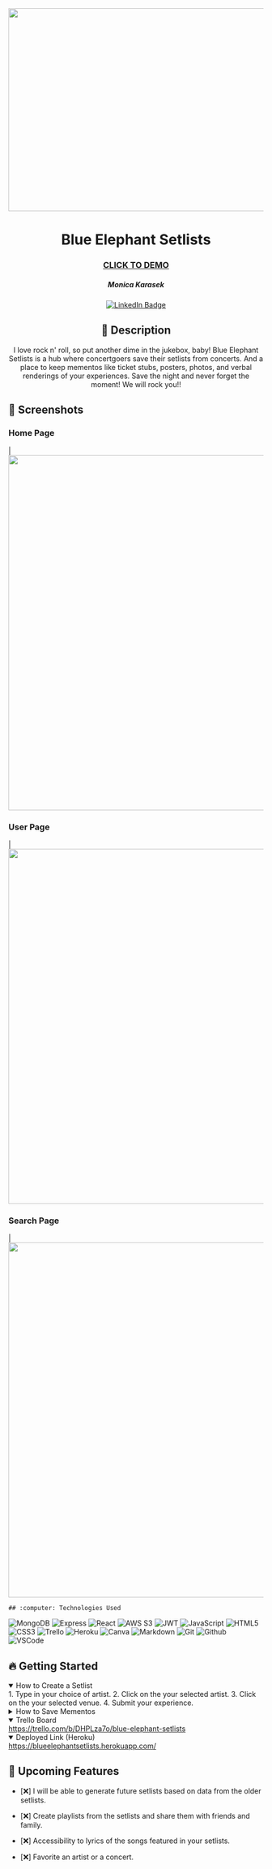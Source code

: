 
<div id="header" align="center">

  <img src="https://i.imgur.com/ihuv4Dm.png" width="800" height="400">

</div>

<div id="description" align="center">

# Blue Elephant Setlists


  ### [CLICK TO DEMO](https://blueelephantsetlists.herokuapp.com/)

  ##### Monica Karasek

  [![LinkedIn Badge](https://img.shields.io/badge/-@monicakarasek-blue?style=flat&logo=Linkedin&logoColor=black)](https://www.linkedin.com/in/monica-karasek/)

  ## :pencil: Description

I love rock n' roll, so put another dime in the jukebox, baby! Blue Elephant Setlists is a hub where concertgoers save their setlists from concerts. And a place to keep mementos like ticket stubs, posters, photos, and verbal renderings of your experiences. Save the night and never forget the moment! We will rock you!! 

  </div>

   ## :camera_flash: Screenshots 
   <h3>Home Page</h3> | <img
    src="https://i.imgur.com/MHLac1D.jpg"
    width="700"
  /> 
   <h3>User Page</h3> | <img
    src="https://i.imgur.com/MHLac1D.jpg"
    width="700"
  /> 
 <h3>Search Page</h3> | <img
  src="https://i.imgur.com/7NR3lAM.png"
  width="700"
  /> 

    ## :computer: Technologies Used
  ![MongoDB](https://img.shields.io/badge/-MongoDB-05122A?style=flat&logo=mongodb)
  ![Express](https://img.shields.io/badge/-Express-05122A?style=flat&logo=express)
  ![React](https://img.shields.io/badge/-React-05122A?style=flat&logo=react)
  ![AWS S3](https://img.shields.io/badge/-AWS_S3-05122A?style=flat&logo=amazons3)
  ![JWT](https://img.shields.io/badge/-JSON_Web_Tokens-05122A?style=flat&logo=jsonwebtokens)
   ![JavaScript](https://img.shields.io/badge/-JavaScript-05122A?style=flat&logo=javascript)
  ![HTML5](https://img.shields.io/badge/-HTML5-05122A?style=flat&logo=html5)
  ![CSS3](https://img.shields.io/badge/-CSS-05122A?style=flat&logo=css3)
  ![Trello](https://img.shields.io/badge/-Trello-05122A?style=flat&logo=trello)
  ![Heroku](https://img.shields.io/badge/-Heroku-05122A?style=flat&logo=heroku)
  ![Canva](https://img.shields.io/badge/-Canva-05122A?style=flat&logo=canva)
  ![Markdown](https://img.shields.io/badge/-Markdown-05122A?style=flat&logo=markdown)
  ![Git](https://img.shields.io/badge/-Git-05122A?style=flat&logo=git)
  ![Github](https://img.shields.io/badge/-GitHub-05122A?style=flat&logo=github)
  ![VSCode](https://img.shields.io/badge/-VS_Code-05122A?style=flat&logo=visualstudio)

## :fire: Getting Started

<details open>
  <summary> How to Create a Setlist </summary>
    1. Type in your choice of artist.
    2. Click on the your selected artist.
    3. Click on the your selected venue.
    4. Submit your experience. 
</details>

<details>
  <summary> How to Save Mementos</summary>
    1. You can upload photos of your ticket stubs, concert posters, and personal photos.
    2. You can write your experience in the comment section. You are able to delete and update your comments. 
</details>

<details open>
  <summary> Trello Board </summary>
  <a href="https://trello.com/b/DHPLza7o/blue-elephant-setlists"
    > https://trello.com/b/DHPLza7o/blue-elephant-setlists </a
  >
</details>

<details open>
  <summary> Deployed Link (Heroku) </summary>
  <a href="https://blueelephantsetlists.herokuapp.com/"
    > https://blueelephantsetlists.herokuapp.com/ </a
  >
</details>

## :satellite: Upcoming Features

- [:x:] I will be able to generate future setlists based on data from the older  setlists.

- [:x:] Create playlists from the setlists and share them with friends and family.

- [:x:] Accessibility to lyrics of the songs featured in your setlists. 

- [:x:] Favorite an artist or a concert.
